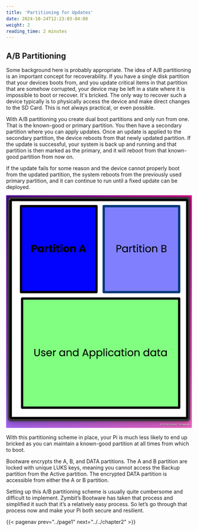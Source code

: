 ```yaml
---
title: 'Partitioning for Updates'
date: 2024-10-24T12:23:03-04:00
weight: 2
reading_time: 2 minutes
---
```


## A/B Partitioning

Some background here is probably appropriate. The idea of A/B partitioning is an important concept for recoverability. If you have a single disk partition that your devices boots from, and you update critical items in that partition that are somehow corrupted, your device may be left in a state where it is impossible to boot or recover. It's bricked. The only way to recover such a device typically is to physically access the device and make direct changes to the SD Card. This is not always practical, or even possible.

With A/B partitioning you create dual boot partitions and only run from one. That is the known-good or primary partition. You then have a secondary partition where you can apply updates. Once an update is applied to the secondary partition, the device reboots from that newly updated partition. If the update is successful, your system is back up and running and that partition is then marked as the primary, and it will reboot from that known-good partition from now on.

If the update fails for some reason and the device cannot properly boot from the updated partition, the system reboots from the previously used primary partition, and it can continue to run until a fixed update can be deployed.

![A/B Partitioning](images/AB-part.png)

With this partitioning scheme in place, your Pi is much less likely to end up bricked as you can maintain a known-good partition at all times from which to boot.

Bootware encrypts the A, B, and DATA partitions. The A and B partition are locked with unique LUKS keys, meaning you cannot access the Backup partition from the Active partition. The encrypted DATA partition is accessible from either the A or B partition.

Setting up this A/B partitioning scheme is usually quite cumbersome and difficult to implement. Zymbit’s Bootware has taken that process and simplified it such that it’s a relatively easy process. So let’s go through that process now and make your Pi both secure and resilient.

{{< pagenav prev="../page1" next="../../chapter2" >}}